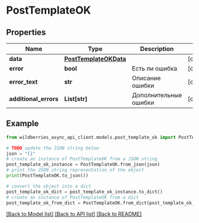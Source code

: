 # PostTemplateOK


## Properties

Name | Type | Description | Notes
------------ | ------------- | ------------- | -------------
**data** | [**PostTemplateOKData**](PostTemplateOKData.md) |  | [optional] 
**error** | **bool** | Есть ли ошибка | [optional] 
**error_text** | **str** | Описание ошибки | [optional] 
**additional_errors** | **List[str]** | Дополнительные ошибки | [optional] 

## Example

```python
from wildberries_async_api_client.models.post_template_ok import PostTemplateOK

# TODO update the JSON string below
json = "{}"
# create an instance of PostTemplateOK from a JSON string
post_template_ok_instance = PostTemplateOK.from_json(json)
# print the JSON string representation of the object
print(PostTemplateOK.to_json())

# convert the object into a dict
post_template_ok_dict = post_template_ok_instance.to_dict()
# create an instance of PostTemplateOK from a dict
post_template_ok_from_dict = PostTemplateOK.from_dict(post_template_ok_dict)
```
[[Back to Model list]](../README.md#documentation-for-models) [[Back to API list]](../README.md#documentation-for-api-endpoints) [[Back to README]](../README.md)


